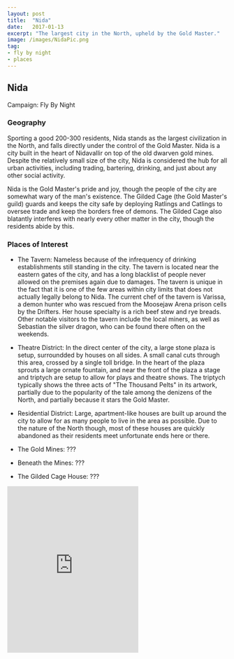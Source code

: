 ```yaml
---
layout: post
title:  "Nida"
date:   2017-01-13
excerpt: "The largest city in the North, upheld by the Gold Master."
image: /images/NidaPic.png
tag:
- fly by night
- places 
---
```


## Nida
Campaign: Fly By Night

### Geography
Sporting a good 200-300 residents, Nida stands as the largest civilization in the North, and falls directly under the control of the Gold Master. Nida is a city built in the heart of Nidavallir on top of the old dwarven gold mines. Despite the relatively small size of the city, Nida is considered the hub for all urban activities, including trading, bartering, drinking, and just about any other social activity.

Nida is the Gold Master's pride and joy, though the people of the city are somewhat wary of the man's existence. The Gilded Cage (the Gold Master's guild) guards and keeps the city safe by deploying Ratlings and Catlings to oversee trade and keep the borders free of demons. The Gilded Cage also blatantly interferes with nearly every other matter in the city, though the residents abide by this.

### Places of Interest
- The Tavern: Nameless because of the infrequency of drinking establishments still standing in the city. The tavern is located near the eastern gates of the city, and has a long blacklist of people never allowed on the premises again due to damages. The tavern is unique in the fact that it is one of the few areas within city limits that does not actually legally belong to Nida. The current chef of the tavern is Varissa, a demon hunter who was rescued from the Moosejaw Arena prison cells by the Drifters. Her house specialty is a rich beef stew and rye breads. Other notable visitors to the tavern include the local miners, as well as Sebastian the silver dragon, who can be found there often on the weekends.

- Theatre District: In the direct center of the city, a large stone plaza is setup, surroundded by houses on all sides. A small canal cuts through this area, crossed by a single toll bridge. In the heart of the plaza sprouts a large ornate fountain, and near the front of the plaza a stage and triptych are setup to allow for plays and theatre shows. The triptych typically shows the three acts of "The Thousand Pelts" in its artwork, partially due to the popularity of the tale among the denizens of the North, and partially because it stars the Gold Master.

- Residential District: Large, apartment-like houses are built up around the city to allow for as many people to live in the area as possible. Due to the nature of the North though, most of these houses are quickly abandoned as their residents meet unfortunate ends here or there.

- The Gold Mines: ???

- Beneath the Mines: ???

- The Gilded Cage House: ???


<iframe src="https://open.spotify.com/embed/user/isittooshortornotavailable/playlist/6wIODD70QvgphnOsFpyCba" width="300" height="380" frameborder="0" allowtransparency="true" allow="encrypted-media"></iframe>
